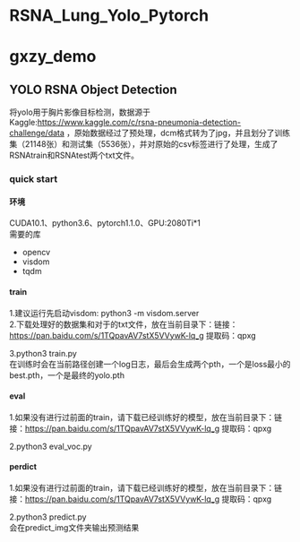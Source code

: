 # RSNA_Lung_Yolo_Pytorch
# gxzy_demo

## YOLO RSNA Object Detection
将yolo用于胸片影像目标检测，数据源于Kaggle:https://www.kaggle.com/c/rsna-pneumonia-detection-challenge/data ，原始数据经过了预处理，dcm格式转为了jpg，并且划分了训练集（21148张）和测试集（5536张），并对原始的csv标签进行了处理，生成了RSNAtrain和RSNAtest两个txt文件。

### quick start
#### 环境
CUDA10.1、python3.6、pytorch1.1.0、GPU:2080Ti*1  
需要的库
- opencv
- visdom
- tqdm
#### train
1.建议运行先启动visdom:
python3 -m visdom.server  
2.下载处理好的数据集和对于的txt文件，放在当前目录下：链接：https://pan.baidu.com/s/1TQpavAV7stX5VVywK-lq_g 提取码：qpxg 

3.python3 train.py  
在训练时会在当前路径创建一个log日志，最后会生成两个pth，一个是loss最小的best.pth，一个是最终的yolo.pth
#### eval
1.如果没有进行过前面的train，请下载已经训练好的模型，放在当前目录下：链接：https://pan.baidu.com/s/1TQpavAV7stX5VVywK-lq_g 提取码：qpxg

2.python3 eval_voc.py

#### perdict
1.如果没有进行过前面的train，请下载已经训练好的模型，放在当前目录下：链接：https://pan.baidu.com/s/1TQpavAV7stX5VVywK-lq_g 提取码：qpxg

2.python3 predict.py  
会在predict_img文件夹输出预测结果
